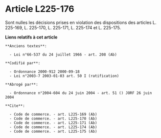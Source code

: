 # Article L225-176

Sont nulles les décisions prises en violation des dispositions des articles L. 225-169, L. 225-170, L. 225-171, L. 225-174 et
L. 225-175.

**Liens relatifs à cet article**

	**Anciens textes**:

	  - Loi n°66-537 du 24 juillet 1966 - art. 208 (Ab)

	**Codifié par**:

	  - Ordonnance 2000-912 2000-09-18
	  - Loi n°2003-7 2003-01-03 art. 50 I (ratification)

	**Abrogé par**:

	  - Ordonnance n°2004-604 du 24 juin 2004 - art. 51 () JORF 26 juin 2004

	**Cite**:

	  - Code de commerce. - art. L225-169 (Ab)
	  - Code de commerce. - art. L225-170 (Ab)
	  - Code de commerce. - art. L225-171 (Ab)
	  - Code de commerce. - art. L225-174 (Ab)
	  - Code de commerce. - art. L225-175 (Ab)

